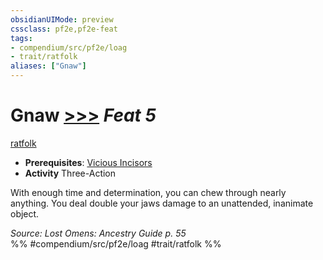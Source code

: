 ```yaml
---
obsidianUIMode: preview
cssclass: pf2e,pf2e-feat
tags:
- compendium/src/pf2e/loag
- trait/ratfolk
aliases: ["Gnaw"]
---
```

# Gnaw  [>>>](rules/core-rulebook/chapter-9-playing-the-game.md#Actions "Three-Action") *Feat 5*  
[ratfolk](rules/traits/ratfolk-b1.md "Ratfolk Ancestry & Heritage Trait")  

- **Prerequisites**: [Vicious Incisors](compendium/feats/vicious-incisors-apg.md)
- **Activity** Three-Action

With enough time and determination, you can chew through nearly anything. You deal double your jaws damage to an unattended, inanimate object.

*Source: Lost Omens: Ancestry Guide p. 55*  
%% #compendium/src/pf2e/loag #trait/ratfolk %%